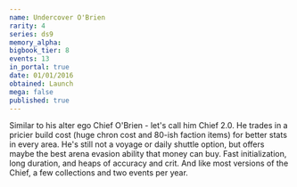 ```yaml
---
name: Undercover O'Brien
rarity: 4
series: ds9
memory_alpha:
bigbook_tier: 8
events: 13
in_portal: true
date: 01/01/2016
obtained: Launch
mega: false
published: true
---
```


Similar to his alter ego Chief O'Brien - let's call him Chief 2.0. He trades in a pricier build cost (huge chron cost and 80-ish faction items) for better stats in every area. He's still not a voyage or daily shuttle option, but offers maybe the best arena  evasion ability that money can buy. Fast initialization, long duration, and heaps of accuracy and crit. And like most versions of the Chief, a few collections and two events per year.
